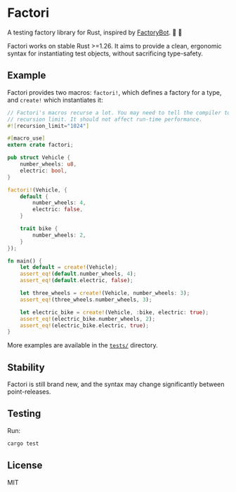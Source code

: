 # Factori

A testing factory library for Rust, inspired by [FactoryBot](https://github.com/thoughtbot/factory_bot). 🤖 🦀

Factori works on stable Rust >=1.26. It aims to provide a clean, ergonomic syntax for instantiating test objects, without sacrificing type-safety.

## Example

Factori provides two macros: `factori!`, which defines a factory for a type, and `create!` which instantiates it:

```rust
// Factori's macros recurse a lot. You may need to tell the compiler to increase its macro
// recursion limit. It should not affect run-time performance.
#![recursion_limit="1024"]

#[macro_use]
extern crate factori;

pub struct Vehicle {
    number_wheels: u8,
    electric: bool,
}

factori!(Vehicle, {
    default {
        number_wheels: 4,
        electric: false,
    }

    trait bike {
        number_wheels: 2,
    }
});

fn main() {
    let default = create!(Vehicle);
    assert_eq!(default.number_wheels, 4);
    assert_eq!(default.electric, false);

    let three_wheels = create!(Vehicle, number_wheels: 3);
    assert_eq!(three_wheels.number_wheels, 3);

    let electric_bike = create!(Vehicle, :bike, electric: true);
    assert_eq!(electric_bike.number_wheels, 2);
    assert_eq!(electric_bike.electric, true);
}
```

More examples are available in the [`tests/`](https://github.com/mjkillough/factori/tree/master/tests) directory.

## Stability

Factori is still brand new, and the syntax may change significantly between point-releases.

## Testing

Run:

```sh
cargo test
```

## License

MIT
